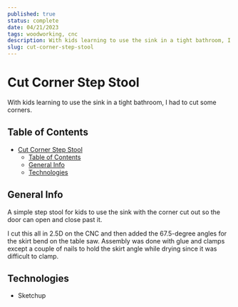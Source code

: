 ```yaml
---
published: true
status: complete
date: 04/21/2023
tags: woodworking, cnc
description: With kids learning to use the sink in a tight bathroom, I had to cut some corners.
slug: cut-corner-step-stool
---
```


# Cut Corner Step Stool

With kids learning to use the sink in a tight bathroom, I had to cut some corners.

## Table of Contents

- [Cut Corner Step Stool](#cut-corner-step-stool)
  - [Table of Contents](#table-of-contents)
  - [General Info](#general-info)
  - [Technologies](#technologies)

## General Info

A simple step stool for kids to use the sink with the corner cut out so the door can open and close past it.

I cut this all in 2.5D on the CNC and then added the 67.5-degree angles for the skirt bend on the table saw. Assembly was done with glue and clamps except a couple of nails to hold the skirt angle while drying since it was difficult to clamp.

## Technologies

- Sketchup
